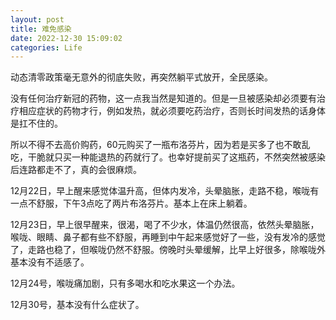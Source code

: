 ```yaml
---
layout: post
title: 难免感染
date: 2022-12-30 15:09:02
categories: Life
---
```

动态清零政策毫无意外的彻底失败，再突然躺平式放开，全民感染。

没有任何治疗新冠的药物，这一点我当然是知道的。但是一旦被感染却必须要有治疗相应症状的药物才行，例如发热，就必须要吃药治疗，否则长时间发热的话身体是扛不住的。

所以不得不去高价购药，60元购买了一瓶布洛芬片，因为若是买多了也不敢乱吃，干脆就只买一种能退热的药就行了。也幸好提前买了这瓶药，不然突然被感染后连路都走不了，真的会很麻烦。

12月22日，早上醒来感觉体温升高，但体内发冷，头晕脑胀，走路不稳，喉咙有一点不舒服，下午3点吃了两片布洛芬片。基本上在床上躺着。

12月23日，早上很早醒来，很渴，喝了不少水，体温仍然很高，依然头晕脑胀，喉咙、眼睛、鼻子都有些不舒服，再睡到中午起来感觉好了一些，没有发冷的感觉了，走路也稳了，但喉咙仍然不舒服。傍晚时头晕缓解，比早上好很多，除喉咙外基本没有不适感了。

12月24号，喉咙痛加剧，只有多喝水和吃水果这一个办法。

12月30号，基本没有什么症状了。